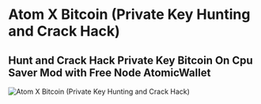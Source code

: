 # Atom X Bitcoin (Private Key Hunting and Crack Hack)
## Hunt and Crack Hack Private Key Bitcoin On Cpu Saver Mod with Free Node AtomicWallet

![Atom X Bitcoin (Private Key Hunting and Crack Hack)](https://github.com/Pymmdrza/AtomXBitcoin/raw/mainx/img/AtomXBitcoin.PNG 'Atom X Bitcoin (Private Key Hunting and Crack Hack)')
